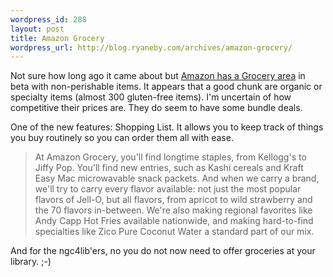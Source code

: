 ```yaml
--- 
wordpress_id: 288
layout: post
title: Amazon Grocery
wordpress_url: http://blog.ryaneby.com/archives/amazon-grocery/
---
```

Not sure how long ago it came about but <a href="http://www.amazon.com/gp/browse.html/ref=sd_allcatpop_gro/102-4065329-8012962?node=16310101">Amazon has a Grocery area</a> in beta with non-perishable items. It appears that a good chunk are organic or specialty items (almost 300 gluten-free items). I'm uncertain of how competitive their prices are. They do seem to have some bundle deals.

One of the new features: Shopping List. It allows you to keep track of things you buy routinely so you can order them all with ease.

<blockquote>At Amazon Grocery, you'll find longtime staples, from Kellogg's to Jiffy Pop. You'll find new entries, such as Kashi cereals and Kraft Easy Mac microwavable snack packets. And when we carry a brand, we'll try to carry every flavor available: not just the most popular flavors of Jell-O, but all flavors, from apricot to wild strawberry and the 70 flavors in-between. We're also making regional favorites like Andy Capp Hot Fries available nationwide, and making hard-to-find specialties like Zico Pure Coconut Water a standard part of our mix.</blockquote>

And for the ngc4lib'ers, no you do not now need to offer groceries at your library. ;-)
